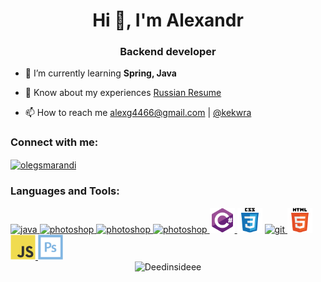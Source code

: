 <h1 align="center">Hi 👋, I'm Alexandr</h1>
<h3 align="center">Backend developer</h3>


- 🌱 I’m currently learning **Spring, Java**

- 📄 Know about my experiences [Russian Resume](https://drive.google.com/file/d/1YBuXUaezW-98u3ebejU4IWJ_ZAz66G4m/view?usp=sharing)

- 📫 How to reach me alexg4466@gmail.com | [@kekwra](https://t.me/kekwra)

<h3 align="left">Connect with me:</h3>
<p align="left">
<a href="https://www.leetcode.com/Deedinsideee" target="blank"><img align="center" src="https://raw.githubusercontent.com/rahuldkjain/github-profile-readme-generator/master/src/images/icons/Social/leet-code.svg" alt="olegsmarandi" height="30" width="40" /></a>
</p>

<h3 align="left">Languages and Tools:</h3>

<a href="https://www.java.com/ru/" target="_blank" rel="noreferrer"> 
<img src="https://cdn.jsdelivr.net/gh/devicons/devicon/icons/java/java-original.svg" alt="java" width="40" height="40"/> </a>

<a href="https://spring.io/" target="_blank" rel="noreferrer"> 
<img src="https://cdn.jsdelivr.net/gh/devicons/devicon/icons/spring/spring-original.svg" alt="photoshop" width="40" height="40"/> </a> 


<a href="https://www.postgresql.org" target="_blank" rel="noreferrer"> 
<img src="https://cdn.jsdelivr.net/gh/devicons/devicon/icons/postgresql/postgresql-original.svg" alt="photoshop" width="40" height="40"/> </a> 

<a href="https://www.docker.com" target="_blank" rel="noreferrer"> 
<img src="https://cdn.jsdelivr.net/gh/devicons/devicon/icons/docker/docker-original-wordmark.svg" alt="photoshop" width="40" height="40"/> </a> 
<a href="https://www.w3schools.com/cs/" target="_blank" rel="noreferrer"> <img src="https://raw.githubusercontent.com/devicons/devicon/master/icons/csharp/csharp-original.svg" alt="csharp" width="40" height="40"/> 
</a> 
<a href="https://www.w3schools.com/css/" target="_blank" rel="noreferrer"> <img src="https://raw.githubusercontent.com/devicons/devicon/master/icons/css3/css3-original-wordmark.svg" alt="css3" width="40" height="40"/></a> 
<a href="https://git-scm.com/" target="_blank" rel="noreferrer"> <img src="https://www.vectorlogo.zone/logos/git-scm/git-scm-icon.svg" alt="git" width="40" height="40"/> </a> 
<a href="https://www.w3.org/html/" target="_blank" rel="noreferrer"> <img src="https://raw.githubusercontent.com/devicons/devicon/master/icons/html5/html5-original-wordmark.svg" alt="html5" width="40" height="40"/> 
<a href="https://developer.mozilla.org/en-US/docs/Web/JavaScript" target="_blank" rel="noreferrer"> <img src="https://raw.githubusercontent.com/devicons/devicon/master/icons/javascript/javascript-original.svg" alt="javascript" width="40" height="40"/> </a>
 </a> <a href="https://www.photoshop.com/en" target="_blank" rel="noreferrer"> 
<img src="https://raw.githubusercontent.com/devicons/devicon/master/icons/photoshop/photoshop-line.svg" alt="photoshop" width="40" height="40"/> </a> 



<div align="center"><img src="https://github-readme-stats.vercel.app/api?username=deedinsideee&show_icons=true&locale=en" alt="Deedinsideee" /></div>
